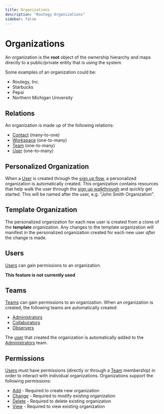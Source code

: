 ```yaml
---
title: Organizations
description: "Routegy Organizations"
sidebar: false
---
```


# Organizations

An organization is the **root** object of the ownership hierarchy and maps directly to
a public/private entity that is using the system.

Some examples of an organization could be:

* Routegy, Inc.
* Starbucks
* Pepsi
* Northern Michigan University

## Relations

An organization is made up of the following relations:

* [Contact](/reference/contacts) (many-to-one)
* [Workspace](/reference/workspaces) (one-to-many)
* [Team](/reference/teams) (one-to-many)
* [User](/reference/users) (one-to-many)

## Personalized Organization

When a [User](/reference/users) is created through the [sign up flow](/topic/signed-up-flow), a personalized organization is automatically created. This organization contains resources that help walk the user through the [sign up walkthrough](/tutorials/signed-up-walkthrough) and quickly get started. This will be named after the user, e.g. "John Smith Organization".

## Template Organization

The personalized organization for each new user is created from a clone of the **template** organization. Any changes to the template organization will manifest in the personalized organization created for each new user _after_ the change is made.

## Users

[Users](/reference/users) can gain permissions to an organization.

**This feature is not currently used**

## Teams

[Teams](/reference/teams) can gain permissions to an organization. When an organization is created, the following teams are automatically created:

* [Administrators](reference/teams#administrators)
* [Collaborators](reference/teams#collaborators)
* [Observers](reference/teams#observers)

The [user](/reference/users) that created the organization is automatically added to the [Administrators](reference/teams#administrators) team.

## Permissions

[Users](/reference/users) must have permissions (directly or through a [Team](/reference/teams) membership) in order to interact with individual organizations. Organizations support the following permissions:

* [Add](/reference/permissions#add) - Required to create new organization
* [Change](/reference/permissions#change) - Required to modify existing organization
* [Delete](/reference/permissions#delete) - Required to delete existing organization
* [View](/reference/permissions#view) - Required to view existing organization
